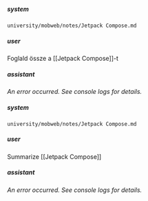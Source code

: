 ##### system
```sc-context
university/mobweb/notes/Jetpack Compose.md
```

##### user
Foglald össze a [[Jetpack Compose]]-t

##### assistant
*An error occurred. See console logs for details.*

##### system
```sc-context
university/mobweb/notes/Jetpack Compose.md
```

##### user
Summarize [[Jetpack Compose]]

##### assistant
*An error occurred. See console logs for details.*